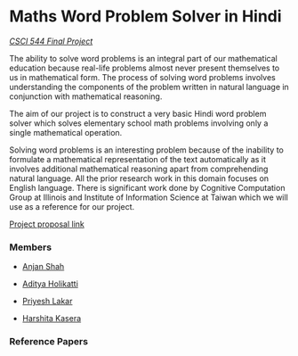 # Maths Word Problem Solver in Hindi 

[_CSCI 544 Final Project_](http://ron.artstein.org/csci544-2017/research-project.html)

The ability to solve word problems is an integral part of our mathematical education because real-life problems almost never present themselves to us in mathematical form. The process of solving word problems involves understanding the components of the problem written in natural language in conjunction with mathematical reasoning.

The aim of our project is to construct a very basic Hindi word problem solver which solves elementary school math problems involving only a single mathematical operation.

Solving word problems is an interesting problem because of the inability to formulate a mathematical representation of the text automatically as it involves additional mathematical reasoning apart from comprehending natural language.
All the prior research work in this domain focuses on English language. There is significant work done by Cognitive Computation Group at Illinois and Institute of Information Science at Taiwan which we will use as a reference for our project.

[Project proposal link](https://github.com/hkasera/CSCI544-Project/blob/dev/Project%20Proposal.pdf)


### Members
* [Anjan Shah](https://github.com/anjanshah)

* [Aditya Holikatti](https://github.com/AdityaHolikatti)

* [Priyesh Lakar](https://github.com/PriyeshLakar)

* [Harshita Kasera](https://github.com/hkasera)

### Reference Papers



